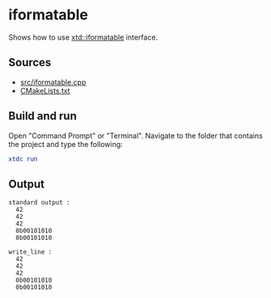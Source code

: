 # iformatable

Shows how to use [xtd::iformatable](https://gammasoft71.github.io/xtd/reference_guides/latest/classxtd_1_1iformatable.html) interface.

## Sources

* [src/iformatable.cpp](src/iformatable.cpp)
* [CMakeLists.txt](CMakeLists.txt)

## Build and run

Open "Command Prompt" or "Terminal". Navigate to the folder that contains the project and type the following:

```cmake
xtdc run
```

## Output

```
standard output :
  42
  42
  42
  0b00101010
  0b00101010

write_line :
  42
  42
  42
  0b00101010
  0b00101010
```

